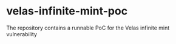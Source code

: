 # velas-infinite-mint-poc
The repository contains a runnable PoC for the Velas infinite mint vulnerability
